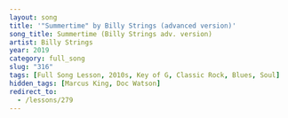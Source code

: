 ```yaml
---
layout: song
title: '"Summertime" by Billy Strings (advanced version)'
song_title: Summertime (Billy Strings adv. version)
artist: Billy Strings
year: 2019
category: full_song
slug: "316"
tags: [Full Song Lesson, 2010s, Key of G, Classic Rock, Blues, Soul]
hidden_tags: [Marcus King, Doc Watson]
redirect_to:
  - /lessons/279
---
```


<!-- patreon_lesson_available: true
patreon_lesson_url: https://www.patreon.com/posts/32143542 -->
